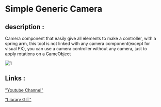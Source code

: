 # Simple Generic Camera


## description :

Camera component that easily give all elements to make a controller, with a spring arm, this tool is not linked with any camera component(except for visual FX), you can use a camera controller without any camera, just to apply rotations on a GameObject


![1](https://github.com/Light974-M/UnityPersonalDataBank/assets/72139424/4b6b8ff4-06b7-432d-b36d-df431961da99)



## Links :

["Youtube Channel"](https://www.youtube.com/channel/UCxjjGkXuKOAXwEwMINgoGbA)

["Library GIT"](https://github.com/Light974-M/UnityPersonalDataBank)
